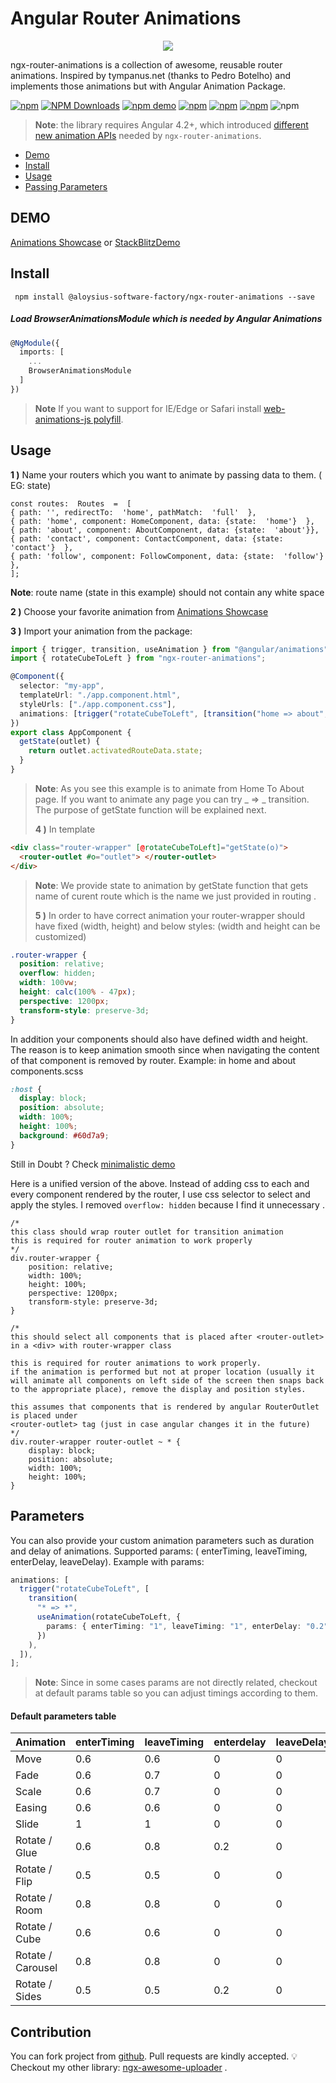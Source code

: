 # Angular Router Animations

<p align="center">
 <img  src="https://d2eip9sf3oo6c2.cloudfront.net/tags/images/000/000/962/square_256/angularcli.png">
 <p>

ngx-router-animations is a collection of awesome, reusable router animations. Inspired by tympanus.net (thanks to Pedro Botelho) and implements those animations but with Angular Animation Package.

[![npm](https://img.shields.io/npm/l/ngx-router-animations.svg)]() [![NPM Downloads](https://img.shields.io/npm/dt/ngx-router-animations.svg)](https://www.npmjs.com/package/ngx-router-animations) [![npm demo](https://img.shields.io/badge/demo-online-ed1c46.svg)](https://stackblitz.com/edit/ngx-router-animations?file=src%2Fapp%2Fsimple-demo%2Fsimple-demo.component.ts) [![npm](https://img.shields.io/twitter/follow/vugar005.svg?label=Follow)](https://twitter.com/vugar005) [![npm](https://img.shields.io/github/issues/vugar005/ngx-router-animations.svg)](https://github.com/vugar005/ngx-router-animations) [![npm](https://img.shields.io/github/last-commit/vugar005/ngx-router-animations.svg)](https://github.com/vugar005/ngx-router-animations) ![npm](https://img.shields.io/readthedocs/ngx-router-animations.svg)

> **Note**: the library requires Angular 4.2+, which introduced [different new animation APIs](https://www.yearofmoo.com/2017/06/new-wave-of-animation-features.html) needed by `ngx-router-animations`.

- [Demo](#demo)
- [Install](#install)
- [Usage](#usage)
- [Passing Parameters](#parameters)

## DEMO

[Animations Showcase](https://ngx-router-animations.stackblitz.io/) or
[StackBlitzDemo](https://stackblitz.com/edit/ngx-router-animations-example?file=src%2Fapp%2Fapp.component.ts)

## Install

     npm install @aloysius-software-factory/ngx-router-animations --save

##### Load BrowserAnimationsModule which is needed by Angular Animations

```typescript
@NgModule({
  imports: [
    ...
    BrowserAnimationsModule
  ]
})
```

> **Note** If you want to support for IE/Edge or Safari install [web-animations-js polyfill](https://github.com/web-animations/web-animations-js).

## Usage

**1 )** Name your routers which you want to animate by passing data to them. ( EG: state)

```
const routes:  Routes  =  [
{ path: '', redirectTo:  'home', pathMatch:  'full'  },
{ path: 'home', component: HomeComponent, data: {state:  'home'}  },
{ path: 'about', component: AboutComponent, data: {state:  'about'}},
{ path: 'contact', component: ContactComponent, data: {state:  'contact'}  },
{ path: 'follow', component: FollowComponent, data: {state:  'follow'}  },
];
```

**Note**: route name (state in this example) should not contain any white space

**2 )** Choose your favorite animation from [Animations Showcase](https://ngx-router-animations.stackblitz.io/)

**3 )** Import your animation from the package:

```typescript
import { trigger, transition, useAnimation } from "@angular/animations";
import { rotateCubeToLeft } from "ngx-router-animations";

@Component({
  selector: "my-app",
  templateUrl: "./app.component.html",
  styleUrls: ["./app.component.css"],
  animations: [trigger("rotateCubeToLeft", [transition("home => about", useAnimation(rotateCubeToLeft))])],
})
export class AppComponent {
  getState(outlet) {
    return outlet.activatedRouteData.state;
  }
}
```

> **Note**: As you see this example is to animate from Home To About page. If you want to animate any page you can try _ => _ transition. The purpose of getState function will be explained next.
>
> **4 )** In template

```html
<div class="router-wrapper" [@rotateCubeToLeft]="getState(o)">
  <router-outlet #o="outlet"> </router-outlet>
</div>
```

> **Note**: We provide state to animation by getState function that gets name of curent route which is the name we just provided in routing .
>
> **5 )** In order to have correct animation your router-wrapper should have fixed (width, height) and below styles: (width and height can be customized)

```css
.router-wrapper {
  position: relative;
  overflow: hidden;
  width: 100vw;
  height: calc(100% - 47px);
  perspective: 1200px;
  transform-style: preserve-3d;
}
```

In addition your components should also have defined width and height. The reason is to keep animation smooth since when navigating the content of that component is removed by router. Example: in home and about components.scss

```css
:host {
  display: block;
  position: absolute;
  width: 100%;
  height: 100%;
  background: #60d7a9;
}
```

Still in Doubt ? Check [minimalistic demo ](https://stackblitz.com/edit/ngx-router-animations-example?file=src%2Fapp%2Fapp.component.ts)

Here is a unified version of the above. Instead of adding css to each and every component rendered by the router, I use css selector to select and apply the styles. I removed `overflow: hidden` because I find it unnecessary .

```
/*
this class should wrap router outlet for transition animation
this is required for router animation to work properly
*/
div.router-wrapper {
    position: relative;
    width: 100%;
    height: 100%;
    perspective: 1200px;
    transform-style: preserve-3d;
}

/*
this should select all components that is placed after <router-outlet>
in a <div> with router-wrapper class

this is required for router animations to work properly. 
if the animation is performed but not at proper location (usually it will animate all components on left side of the screen then snaps back to the appropriate place), remove the display and position styles.

this assumes that components that is rendered by angular RouterOutlet is placed under
<router-outlet> tag (just in case angular changes it in the future)
*/
div.router-wrapper router-outlet ~ * {
    display: block;
    position: absolute;
    width: 100%;
    height: 100%;
}
```

## Parameters

You can also provide your custom animation parameters such as duration and delay of animations. Supported params: ( enterTiming, leaveTiming, enterDelay, leaveDelay).
Example with params:

```typescript
animations: [
  trigger("rotateCubeToLeft", [
    transition(
      "* => *",
      useAnimation(rotateCubeToLeft, {
        params: { enterTiming: "1", leaveTiming: "1", enterDelay: "0.2", leaveDelay: "0.2" },
      })
    ),
  ]),
];
```

> **Note**: Since in some cases params are not directly related, checkout at default params table so you can adjust timings according to them.

#### Default parameters table

| **Animation**     | **enterTiming** | **leaveTiming** | **enterdelay** | **leaveDelay** |
| ----------------- | --------------- | --------------- | -------------- | -------------- |
| Move              | 0.6             | 0.6             | 0              | 0              |
| Fade              | 0.6             | 0.7             | 0              | 0              |
| Scale             | 0.6             | 0.7             | 0              | 0              |
| Easing            | 0.6             | 0.6             | 0              | 0              |
| Slide             | 1               | 1               | 0              | 0              |
| Rotate / Glue     | 0.6             | 0.8             | 0.2            | 0              |
| Rotate / Flip     | 0.5             | 0.5             | 0              | 0              |
| Rotate / Room     | 0.8             | 0.8             | 0              | 0              |
| Rotate / Cube     | 0.6             | 0.6             | 0              | 0              |
| Rotate / Carousel | 0.8             | 0.8             | 0              | 0              |
| Rotate / Sides    | 0.5             | 0.5             | 0.2            | 0              |

## Contribution

You can fork project from [github](https://github.com/vugar005/ngx-router-animations). Pull requests are kindly accepted.
💡 Checkout my other library: [ngx-awesome-uploader](https://www.npmjs.com/package/ngx-awesome-uploader) .
